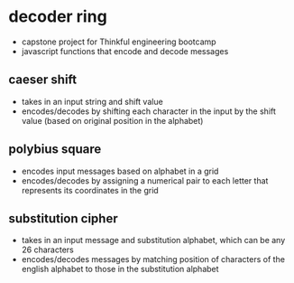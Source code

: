 # decoder ring
- capstone project for Thinkful engineering bootcamp
- javascript functions that encode and decode messages
## caeser shift
- takes in an input string and shift value
- encodes/decodes by shifting each character in the input by the shift value (based on original position in the alphabet)

## polybius square
- encodes input messages based on alphabet in a grid
- encodes/decodes by assigning a numerical pair to each letter that represents its coordinates in the grid

## substitution cipher
- takes in an input message and substitution alphabet, which can be any 26 characters
- encodes/decodes messages by matching position of characters of the english alphabet to those in the substitution alphabet
